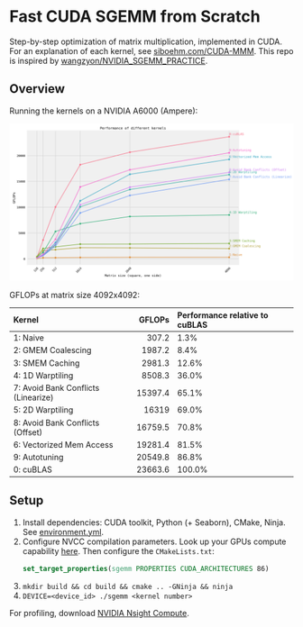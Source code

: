 # Fast CUDA SGEMM from Scratch

Step-by-step optimization of matrix multiplication, implemented in CUDA.
For an explanation of each kernel, see [siboehm.com/CUDA-MMM](https://siboehm.com/articles/22/CUDA-MMM).
This repo is inspired by [wangzyon/NVIDIA_SGEMM_PRACTICE](https://github.com/wangzyon/NVIDIA_SGEMM_PRACTICE).

## Overview

Running the kernels on a NVIDIA A6000 (Ampere):

![](benchmark_results.png)

GFLOPs at matrix size 4092x4092:
<!-- benchmark_results -->
| Kernel                              |   GFLOPs | Performance relative to cuBLAS   |
|:------------------------------------|---------:|:---------------------------------|
| 1: Naive                            |    307.2 | 1.3%                             |
| 2: GMEM Coalescing                  |   1987.2 | 8.4%                             |
| 3: SMEM Caching                     |   2981.3 | 12.6%                            |
| 4: 1D Warptiling                    |   8508.3 | 36.0%                            |
| 7: Avoid Bank Conflicts (Linearize) |  15397.4 | 65.1%                            |
| 5: 2D Warptiling                    |  16319   | 69.0%                            |
| 8: Avoid Bank Conflicts (Offset)    |  16759.5 | 70.8%                            |
| 6: Vectorized Mem Access            |  19281.4 | 81.5%                            |
| 9: Autotuning                       |  20549.8 | 86.8%                            |
| 0: cuBLAS                           |  23663.6 | 100.0%                           |
<!-- benchmark_results -->

## Setup

1. Install dependencies: CUDA toolkit, Python (+ Seaborn), CMake, Ninja. See [environment.yml](environment.yml).
1. Configure NVCC compilation parameters. Look up your GPUs compute
   capability [here](https://developer.nvidia.com/cuda-gpus). Then configure the `CMakeLists.txt`:
    ```cmake
    set_target_properties(sgemm PROPERTIES CUDA_ARCHITECTURES 86)
    ```
1. `mkdir build && cd build && cmake .. -GNinja && ninja`
1. `DEVICE=<device_id> ./sgemm <kernel number>`

For profiling, download [NVIDIA Nsight Compute](https://developer.nvidia.com/nsight-compute).
